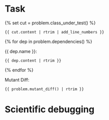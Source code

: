 # Task

{% set cut = problem.class_under_test() %}
```{{ cut.language }} {{ cut.name }}
{{ cut.content | rtrim | add_line_numbers }}
```
{% for dep in problem.dependencies() %}

{{ dep.name }}:
```{{ dep.language }} {{ dep.name }}
{{ dep.content | rtrim }}
```
{% endfor %}

Mutant Diff:
```diff mutant.diff
{{ problem.mutant_diff() | rtrim }}
```

# Scientific debugging
